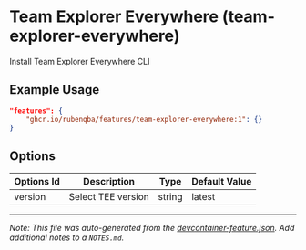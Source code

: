 
# Team Explorer Everywhere (team-explorer-everywhere)

Install Team Explorer Everywhere CLI

## Example Usage

```json
"features": {
    "ghcr.io/rubenqba/features/team-explorer-everywhere:1": {}
}
```

## Options

| Options Id | Description | Type | Default Value |
|-----|-----|-----|-----|
| version | Select TEE version | string | latest |



---

_Note: This file was auto-generated from the [devcontainer-feature.json](https://github.com/rubenqba/features/blob/main/src/team-explorer-everywhere/devcontainer-feature.json).  Add additional notes to a `NOTES.md`._
